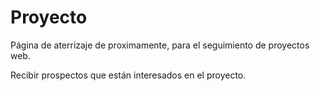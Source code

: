 # Proyecto

Página de aterrizaje de proximamente, para el seguimiento de proyectos web.

Recibir prospectos que están interesados en el proyecto.

